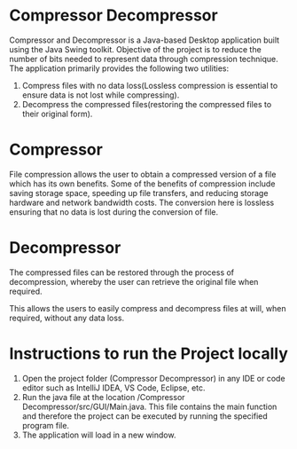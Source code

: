 # Compressor Decompressor
Compressor and Decompressor is a Java-based Desktop application built using the Java Swing toolkit. Objective of the project is to reduce the number of bits needed to represent data through compression technique. The application primarily provides the following two utilities:

1. Compress files with no data loss(Lossless compression is essential to ensure data is not lost while compressing).
2. Decompress the compressed files(restoring the compressed files to their original form).

# Compressor
File compression allows the user to obtain a compressed version of a file which has its own benefits. Some of the benefits of compression include saving storage space, speeding up file transfers, and reducing storage hardware and network bandwidth costs. The conversion here is lossless ensuring that no data is lost during the conversion of file.

# Decompressor
The compressed files can be restored through the process of decompression, whereby the user can retrieve the original file when required. 


This allows the users to easily compress and decompress files at will, when required, without any data loss.

# Instructions to run the Project locally
1. Open the project folder (Compressor Decompressor) in any IDE or code editor such as IntelliJ IDEA, VS Code, Eclipse, etc.
2. Run the java file at the location /Compressor Decompressor/src/GUI/Main.java. This file contains the main function and therefore the project can be executed by running the specified program file.
3. The application will load in a new window.
